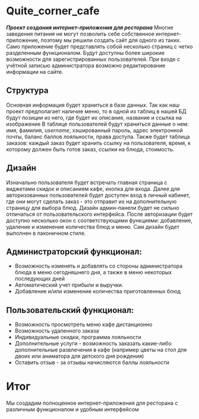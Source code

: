 # **Quite_corner_cafe**

***Проект создания интернет-приложения для ресторана***
Многие заведения питания не могут позволить себе
собственное интернет-приложение, поэтому мы
решили создать сайт для одного из таких. Само приложение
будет представлять собой несколько страниц с
четко разделенным функционалом. Будут доступны более широкие возможности для
зарегистрированных пользователей. При входе с учётной записью администратора возможно редактирование информации на
сайте.

## Структура

Основная информация будет храниться в базе данных.
Так как наш проект предполагает наличие меню, то
в одной из таблиц в нашей БД будут позиции из него, где будет их описание, название и ссылка на изображение
В таблице пользователей будут храниться данные о нем: имя, фамилия, *username*, хэшированный пароль, адрес электронной
почты,
баланс баллов лояльности, права доступа. 
Также будет таблица заказов: каждый заказ будет хранить ссылку на пользователя,
время, к которому должен быть готов заказ, ссылки на блюда, стоимость.

## Дизайн

Изначально пользователя будет встречать главная страница с виджетами скидок и описанием кафе, кнопка для входа. Далее
для авторизованных пользователей будет доступен вход в личный кабинет, где они могут сделать заказ - это отправит их на
дополнительную
страницу для выбора блюд. Дизайн админ-панели будет не сильно отличаться от пользовательского интерфейса. После
авторизации будет доступно несколько окон с соответствующими функциями: добавление, удаление и изменение
количества блюд и меню. Сам дизайн будет выполнен в лаконичном стиле.

## Администраторский функционал:

* Возможность изменять и добавлять со стороны администратора блюда в меню сегодняшнего дня, а также в меню некоторых
  последующих дней
* Автоматический учет прибыли и выручки.
* Добавление и/или изменение количества приготовленных блюд

## Пользовательский функционал:

* Возможность просмотреть меню кафе дистанционно
* Возможность удаленного заказа
* Индивидуальные скидки, программа лояльности
* Дополнительные услуги - возможность заказать какие-либо дополнительные развлечения в кафе (например цветы на стол для
  двоих или аниматора для детского дня рождения)
* Оставить отзыв - за отзывы начисляются баллы лояльности

# Итог

Мы создадим полноценное интернет-приложения для ресторана с различным функционалом и удобным интерфейсом
